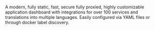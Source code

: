 A modern, fully static, fast, secure fully proxied, highly customizable application dashboard with integrations for over 100 services and translations into multiple languages. Easily configured via YAML files or through docker label discovery.
